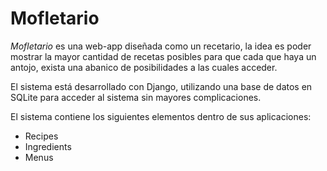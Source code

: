 # Mofletario

_Mofletario_ es una web-app diseñada como un recetario, la idea es poder mostrar la mayor cantidad de recetas posibles para que cada que haya un antojo, exista una abanico de posibilidades a las cuales acceder.

El sistema está desarrollado con Django, utilizando una base de datos en SQLite para acceder al sistema sin mayores complicaciones.

El sistema contiene los siguientes elementos dentro de sus aplicaciones:

- Recipes
- Ingredients
- Menus
